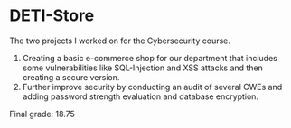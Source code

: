 # DETI-Store
The two projects I worked on for the Cybersecurity course.
1. Creating a basic e-commerce shop for our department that includes some vulnerabilities like SQL-Injection and XSS attacks and then creating a secure version.
2. Further improve security by conducting an audit of several CWEs and adding password strength evaluation and database encryption.

Final grade: 18.75
